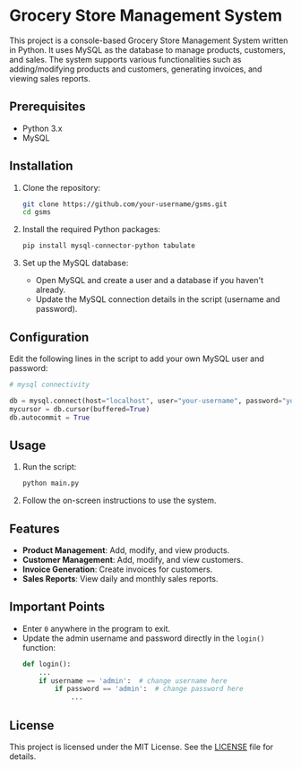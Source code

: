 

# Grocery Store Management System

This project is a console-based Grocery Store Management System written in Python. It uses MySQL as the database to manage products, customers, and sales. The system supports various functionalities such as adding/modifying products and customers, generating invoices, and viewing sales reports.

## Prerequisites

- Python 3.x
- MySQL

## Installation

1. Clone the repository:
    ```bash
    git clone https://github.com/your-username/gsms.git
    cd gsms
    ```

2. Install the required Python packages:
    ```bash
    pip install mysql-connector-python tabulate
    ```

3. Set up the MySQL database:
    - Open MySQL and create a user and a database if you haven't already.
    - Update the MySQL connection details in the script (username and password).

## Configuration

Edit the following lines in the script to add your own MySQL user and password:

```python
# mysql connectivity

db = mysql.connect(host="localhost", user="your-username", password="your-password")
mycursor = db.cursor(buffered=True)
db.autocommit = True
```

## Usage

1. Run the script:
    ```bash
    python main.py
    ```

2. Follow the on-screen instructions to use the system.

## Features

- **Product Management**: Add, modify, and view products.
- **Customer Management**: Add, modify, and view customers.
- **Invoice Generation**: Create invoices for customers.
- **Sales Reports**: View daily and monthly sales reports.

## Important Points

- Enter `0` anywhere in the program to exit.
- Update the admin username and password directly in the `login()` function:
    ```python
    def login():
        ...
        if username == 'admin':  # change username here
            if password == 'admin':  # change password here
                ...
    ```

## License

This project is licensed under the MIT License. See the [LICENSE](LICENSE) file for details.



